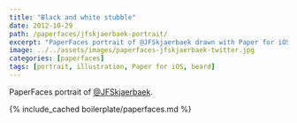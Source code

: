 ```yaml
---
title: "Black and white stubble"
date: 2012-10-29
path: /paperfaces/jfskjaerbaek-portrait/
excerpt: "PaperFaces portrait of @JFSkjaerbaek drawn with Paper for iOS on an iPad."
image: ../../assets/images/paperfaces-jfskjaerbaek-twitter.jpg
categories: [paperfaces]
tags: [portrait, illustration, Paper for iOS, beard]
---
```


PaperFaces portrait of [@JFSkjaerbaek](https://twitter.com/JFSkjaerbaek).

{% include_cached boilerplate/paperfaces.md %}
